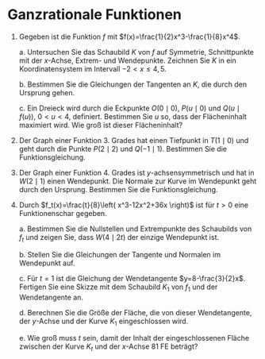 # Ganzrationale Funktionen

1. Gegeben ist die Funktion $f$ mit $f(x)=\frac{1}{2}x^3-\frac{1}{8}x^4$.

    a. Untersuchen Sie das Schaubild $K$ von $f$ auf Symmetrie, Schnittpunkte mit der *x*-Achse, Extrem- und Wendepunkte.
    Zeichnen Sie $K$ in ein Koordinatensystem im Intervall $-2 < x \leq 4{,}5$.

    b. Bestimmen Sie die Gleichungen der Tangenten an $K$, die durch den Ursprung gehen.

    c. Ein Dreieck wird durch die Eckpunkte $O(0 \mid 0)$, $P(u \mid 0)$ und $Q(u \mid f(u))$, $0 < u < 4$, definiert. Bestimmen Sie $u$ so, dass der Flächeninhalt maximiert wird. Wie groß ist dieser Flächeninhalt?

2. Der Graph einer Funktion 3. Grades hat einen Tiefpunkt in $T(1 \mid 0)$ und geht durch die Punkte $P(2 \mid 2)$ und $Q(-1 \mid 1)$. Bestimmen Sie die Funktionsgleichung.

3. Der Graph einer Funktion 4. Grades ist *y*-achsensymmetrisch und hat in $W(2 \mid 1)$ einen Wendepunkt. Die Normale zur Kurve im Wendepunkt geht durch den Ursprung. Bestimmen Sie die Funktionsgleichung.

4. Durch $f_t(x)=\frac{t}{8}\left( x^3-12x^2+36x \right)$ ist für $t>0$ eine Funktionenschar gegeben.

    a. Bestimmen Sie die Nullstellen und Extrempunkte des Schaubilds von $f_t$ und zeigen Sie, dass $W(4 \mid 2t)$ der einzige Wendepunkt ist.

    b. Stellen Sie die Gleichungen der Tangente und Normalen im Wendepunkt auf.

    c. Für $t=1$ ist die Gleichung der Wendetangente $y=8-\frac{3}{2}x$. Fertigen Sie eine Skizze mit dem Schaubild $K_1$ von $f_1$ und der Wendetangente an.

    d. Berechnen Sie die Größe der Fläche, die von dieser Wendetangente, der *y*-Achse und der Kurve $K_1$ eingeschlossen wird.

    e. Wie groß muss $t$ sein, damit der Inhalt der eingeschlossenen Fläche zwischen der Kurve $K_t$ und der *x*-Achse 81 FE beträgt?